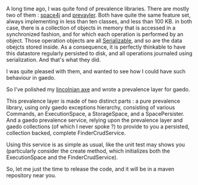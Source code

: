 A long time ago, I was quite fond of prevalence libraries. There are mostly two of them : [space4j][1] and [prevayler][2]. Both have quite the same feature set, always implementing in less than ten classes, and less than 100 KB. in both case, there is a collection of objects in memory that is accessed in a synchronized fashion, and for which each operation is performed by an object. Those operation objects are all [Serializable][3], and so are the data obejcts stored inside. As a consequence, it is perfectly thinkable to have this datastore regularly persisted to disk, and all operations journaled using serialization. And that's what they did. 

I was quite pleased with them, and wanted to see how I could have such behaviour in gaedo. 

So I've polished my [lincolnian axe][4] and wrote a prevalence layer for gaedo. 

This prevalence layer is made of two distinct parts : 
 a pure prevalence library, using only gaedo exceptions hierarchy, consisting of various Commands, an ExecutionSpace, a StorageSpace, and a SpacePersister. 
 And a gaedo prevalence service, relying upon the prevalence layer and gaedo collections (of which I never spoke ?) to provide to you a persisted, collection backed, complete FinderCrudService. 

Using this service is as simple as usual, like the unit test may shows you (particularly consider the create method, which initializes both the ExecutionSpace and the FinderCrudService). 

So, let me just the time to release the code, and it will be in a maven repository near you.


  [1]: http://www.space4j.org/
  [2]: http://www.prevayler.org/
  [3]: http://download.oracle.com/docs/cd/E17409_01/javase/6/docs/api/java/io/Serializable.html
  [4]: http://www.brainyquote.com/quotes/quotes/a/abrahamlin109275.html